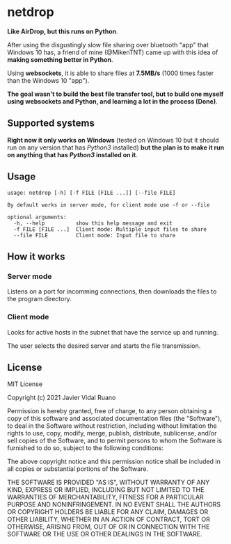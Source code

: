 # netdrop
**Like AirDrop, but this runs on Python**.

After using the disgustingly slow file sharing over bluetooth "app" that Windows 10 has, a friend of mine (@MikenTNT) came up with this idea of **making something better in Python**.

Using **websockets**, it is able to share files at **7.5MB/s** (1000 times faster than the Windows 10 "app").

**The goal wasn't to build the best file transfer tool, but to build one myself using websockets and Python, and learning a lot in the process (Done)**.

## Supported systems

**Right now it only works on Windows** (tested on Windows 10 but it should run on any version that has *Python3* installed) **but the plan is to make it run on anything that has *Python3* installed on it**.

## Usage
```
usage: netdrop [-h] [-f FILE [FILE ...]] [--file FILE]

By default works in server mode, for client mode use -f or --file

optional arguments:
  -h, --help          show this help message and exit
  -f FILE [FILE ...]  Client mode: Multiple input files to share
  --file FILE         Client mode: Input file to share
```

## How it works

### Server mode

Listens on a port for incomming connections, then downloads the files to the program directory.

### Client mode

Looks for active hosts in the subnet that have the service up and running.

The user selects the desired server and starts the file transmission.

## License

MIT License

Copyright (c) 2021 Javier Vidal Ruano

Permission is hereby granted, free of charge, to any person obtaining a copy
of this software and associated documentation files (the "Software"), to deal
in the Software without restriction, including without limitation the rights
to use, copy, modify, merge, publish, distribute, sublicense, and/or sell
copies of the Software, and to permit persons to whom the Software is
furnished to do so, subject to the following conditions:

The above copyright notice and this permission notice shall be included in all
copies or substantial portions of the Software.

THE SOFTWARE IS PROVIDED "AS IS", WITHOUT WARRANTY OF ANY KIND, EXPRESS OR
IMPLIED, INCLUDING BUT NOT LIMITED TO THE WARRANTIES OF MERCHANTABILITY,
FITNESS FOR A PARTICULAR PURPOSE AND NONINFRINGEMENT. IN NO EVENT SHALL THE
AUTHORS OR COPYRIGHT HOLDERS BE LIABLE FOR ANY CLAIM, DAMAGES OR OTHER
LIABILITY, WHETHER IN AN ACTION OF CONTRACT, TORT OR OTHERWISE, ARISING FROM,
OUT OF OR IN CONNECTION WITH THE SOFTWARE OR THE USE OR OTHER DEALINGS IN THE
SOFTWARE.
